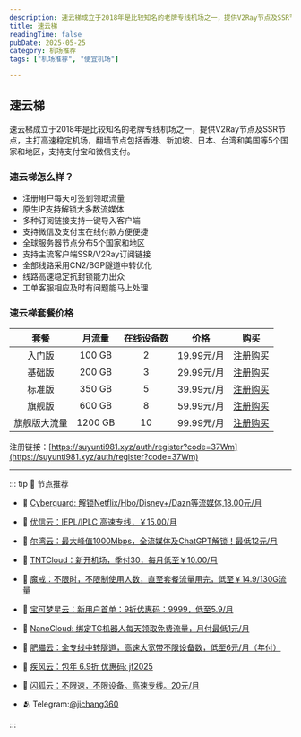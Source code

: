 ```yaml
---
description: 速云梯成立于2018年是比较知名的老牌专线机场之一，提供V2Ray节点及SSR节点，主打高速稳定机场，翻墙节点包括香港、新加坡、日本、台湾和美国等5个国家和地区，支持支付宝和微信支付，比一元机场稳定可靠。
title: 速云梯
readingTime: false
pubDate: 2025-05-25
category: 机场推荐
tags: ["机场推荐", "便宜机场"]

---
```

## 速云梯
速云梯成立于2018年是比较知名的老牌专线机场之一，提供V2Ray节点及SSR节点，主打高速稳定机场，翻墙节点包括香港、新加坡、日本、台湾和美国等5个国家和地区，支持支付宝和微信支付。
### 速云梯怎么样？
- 注册用户每天可签到领取流量
- 原生IP支持解锁大多数流媒体
- 多种订阅链接支持一键导入客户端
- 支持微信及支付宝在线付款方便便捷
- 全球服务器节点分布5个国家和地区
- 支持主流客户端SSR/V2Ray订阅链接
- 全部线路采用CN2/BGP隧道中转优化
- 线路高速稳定抗封锁能力出众
- 工单客服相应及时有问题能马上处理
### 速云梯套餐价格
|   **套餐**   | **月流量** | **在线设备数** |  **价格**  |                          **购买**                          |
| :----------: | :--------: | :------------: | :--------: | :--------------------------------------------------------: |
|    入门版    |   100 GB   |       2        | 19.99元/月 | [注册购买](https://suyunti981.xyz/auth/register?code=37Wm) |
|    基础版    |   200 GB   |       3        | 29.99元/月 | [注册购买](https://suyunti981.xyz/auth/register?code=37Wm) |
|    标准版    |   350 GB   |       5        | 39.99元/月 | [注册购买](https://suyunti981.xyz/auth/register?code=37Wm) |
|    旗舰版    |   600 GB   |       8        | 59.99元/月 | [注册购买](https://suyunti981.xyz/auth/register?code=37Wm) |
| 旗舰版大流量 |  1200 GB   |       10       | 99.99元/月 | [注册购买](https://suyunti981.xyz/auth/register?code=37Wm) |
注册链接：[https://suyunti981.xyz/auth/register?code=37Wm](https://suyunti981.xyz/auth/register?code=37Wm)

---

::: tip 🎉 节点推荐
- 🚀 [Cyberguard: 解锁Netflix/Hbo/Disney+/Dazn等流媒体,18.00元/月](https://www.cyberguard.best/#/register?code=XsreC0T5)<br>
- 🚀 [优信云：IEPL/IPLC 高速专线，￥15.00/月](https://www.优信云.com/#/register?code=JRtE5uIV)<br>
- 🚀 [尔湾云：最大峰值1000Mbps，全流媒体及ChatGPT解锁！最低12元/月](https://erwan6.net/auth/register?code=BoObCd)<br>
- 🚀 [TNTCloud：新开机场，季付30，每月低至￥10.00/月](https://haibing822.tntvipaff.cc/#/register?code=GtjJVgml)<br>
- 🚀 [魔戒：不限时，不限制使用人数，直至套餐流量用完，低至￥14.9/130G流量](https://mojie.app/#/register?code=sSdtPtLo)<br>
- 🚀 [宝可梦星云：新用户首单：9折优惠码：9999，低至5.9/月 ](https://love.521pokemon.com/register?code=56ERkkxp)<br>
- 🚀 [NanoCloud: 绑定TG机器人每天领取免费流量，月付最低1元/月](https://edu.uodoo.bid/auth/register?code=JMiOQDHf)<br>
- 🚀 [肥猫云：全专线中转隧道，高速大宽带不限设备数，低至6元/月（年付）](https://fchb1188.fcvipaff.cc/register?aff=X1vZd2wf)<br>
- 🚀 [疾风云：包年 6.9折 优惠码: jf2025](https://homes.tr25.cn?code=ReCm)<br>
- 🚀 [闪狐云：不限速，不限设备。高速专线。20元/月](https://inv02.ffaff.cc/register?aff=WQApz2pv)

- 🫂 Telegram:[@jichang360](https://t.me/jichang360)

:::
